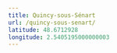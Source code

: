 ```yaml
---
title: Quincy-sous-Sénart
url: /quincy-sous-senart/
latitude: 48.6712928
longitude: 2.5405195000000003
---
```

